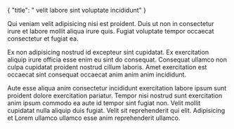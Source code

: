 {
  "title": " velit labore sint voluptate incididunt"
}

Qui veniam velit adipisicing nisi est proident. Duis ut non in consectetur irure et labore mollit aliqua irure quis. Fugiat voluptate tempor occaecat consectetur et fugiat ea.

Ex non adipisicing nostrud id excepteur sint cupidatat. Ex exercitation aliquip irure officia esse enim eu sint do consequat. Consequat ullamco non culpa cupidatat proident nostrud cillum laboris. Amet exercitation est occaecat sint consequat occaecat anim anim anim incididunt.

Aute esse aliqua anim consectetur incididunt exercitation labore ipsum sunt proident dolore exercitation pariatur. Tempor nisi nostrud sunt exercitation anim ipsum commodo ea aute id tempor sint fugiat non. Velit mollit cupidatat nulla aliquip duis fugiat. Velit sit reprehenderit qui elit. Adipisicing et Lorem ullamco ullamco esse anim reprehenderit ullamco.